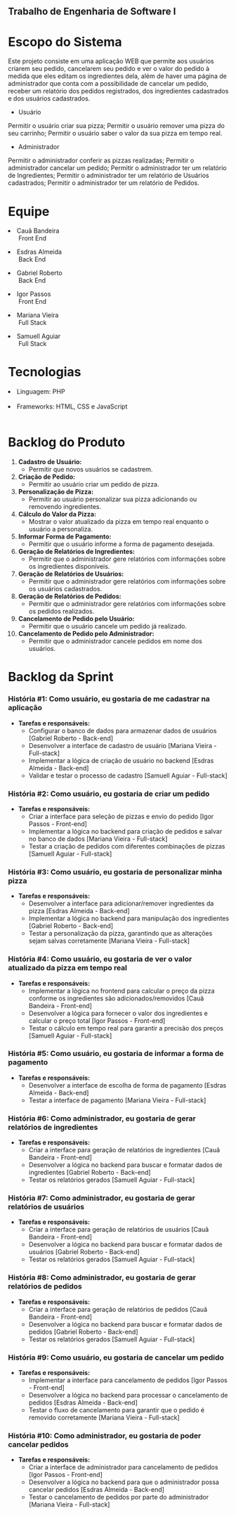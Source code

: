 ## Trabalho de Engenharia de Software I

# Escopo do Sistema
Este projeto consiste em uma aplicação WEB que permite aos usuários criarem seu pedido, cancelarem seu pedido e ver o valor do pedido à medida que eles editam os ingredientes dela, além de haver uma página de administrador que conta com a possibilidade de cancelar um pedido, receber um relatório dos pedidos registrados, dos ingredientes cadastrados e dos usuários cadastrados.
- Usuário
<p>
Permitir o usuário criar sua pizza;
Permitir o usuário remover uma pizza do seu carrinho;
Permitir o usuário saber o valor da sua pizza em tempo real.
</p>

- Administrador
<p>
Permitir o administrador conferir as pizzas realizadas;
Permitir o administrador cancelar um pedido;
Permitir o administrador ter um relatório de Ingredientes;
Permitir o administrador ter um relatório de Usuários cadastrados;
Permitir o administrador ter um relatório de Pedidos.
</p>

# Equipe
<li>
     Cauã Bandeira
     <ul>
          Front End
     </ul>
</li>

<li>
     Esdras Almeida
     <ul>
          Back End
     </ul>
</li>

<li>
     Gabriel Roberto
     <ul>
          Back End
     </ul>
</li>

<li>
     Igor Passos
     <ul>
          Front End
     </ul>
</li>

<li>
     Mariana Vieira
     <ul>
          Full Stack
     </ul>
</li>

<li>
     Samuell Aguiar
     <ul>
          Full Stack
     </ul>
</li>

# Tecnologias

<li>
    Linguagem: PHP
</li>
</br>

<li>
     Frameworks: HTML, CSS e JavaScript
</li>
</br>

# Backlog do Produto

1. **Cadastro de Usuário:**
   - Permitir que novos usuários se cadastrem.
2. **Criação de Pedido:**
   - Permitir ao usuário criar um pedido de pizza.
3. **Personalização de Pizza:**
   - Permitir ao usuário personalizar sua pizza adicionando ou removendo ingredientes.
4. **Cálculo do Valor da Pizza:**
   - Mostrar o valor atualizado da pizza em tempo real enquanto o usuário a personaliza.
5. **Informar Forma de Pagamento:**
   - Permitir que o usuário informe a forma de pagamento desejada.
6. **Geração de Relatórios de Ingredientes:**
   - Permitir que o administrador gere relatórios com informações sobre os ingredientes disponíveis.
7. **Geração de Relatórios de Usuários:**
   - Permitir que o administrador gere relatórios com informações sobre os usuários cadastrados.
8. **Geração de Relatórios de Pedidos:**
   - Permitir que o administrador gere relatórios com informações sobre os pedidos realizados.
9. **Cancelamento de Pedido pelo Usuário:**
   - Permitir que o usuário cancele um pedido já realizado.
10. **Cancelamento de Pedido pelo Administrador:**
    - Permitir que o administrador cancele pedidos em nome dos usuários.

# Backlog da Sprint

### História #1: Como usuário, eu gostaria de me cadastrar na aplicação
- **Tarefas e responsáveis:**
  - Configurar o banco de dados para armazenar dados de usuários [Gabriel Roberto - Back-end]
  - Desenvolver a interface de cadastro de usuário [Mariana Vieira - Full-stack]
  - Implementar a lógica de criação de usuário no backend [Esdras Almeida - Back-end]
  - Validar e testar o processo de cadastro [Samuell Aguiar - Full-stack]

### História #2: Como usuário, eu gostaria de criar um pedido
- **Tarefas e responsáveis:**
  - Criar a interface para seleção de pizzas e envio do pedido [Igor Passos - Front-end]
  - Implementar a lógica no backend para criação de pedidos e salvar no banco de dados [Mariana Vieira - Full-stack]
  - Testar a criação de pedidos com diferentes combinações de pizzas [Samuell Aguiar - Full-stack]

### História #3: Como usuário, eu gostaria de personalizar minha pizza
- **Tarefas e responsáveis:**
  - Desenvolver a interface para adicionar/remover ingredientes da pizza [Esdras Almeida - Back-end]
  - Implementar a lógica no backend para manipulação dos ingredientes [Gabriel Roberto - Back-end]
  - Testar a personalização da pizza, garantindo que as alterações sejam salvas corretamente [Mariana Vieira - Full-stack]

### História #4: Como usuário, eu gostaria de ver o valor atualizado da pizza em tempo real
- **Tarefas e responsáveis:**
  - Implementar a lógica no frontend para calcular o preço da pizza conforme os ingredientes são adicionados/removidos [Cauã Bandeira - Front-end]
  - Desenvolver a lógica para fornecer o valor dos ingredientes e calcular o preço total [Igor Passos - Front-end]
  - Testar o cálculo em tempo real para garantir a precisão dos preços [Samuell Aguiar - Full-stack]

### História #5: Como usuário, eu gostaria de informar a forma de pagamento
- **Tarefas e responsáveis:**
  - Desenvolver a interface de escolha de forma de pagamento [Esdras Almeida - Back-end]
  - Testar a interface de pagamento [Mariana Vieira - Full-stack]

### História #6: Como administrador, eu gostaria de gerar relatórios de ingredientes
- **Tarefas e responsáveis:**
  - Criar a interface para geração de relatórios de ingredientes [Cauã Bandeira - Front-end]
  - Desenvolver a lógica no backend para buscar e formatar dados de ingredientes [Gabriel Roberto - Back-end]
  - Testar os relatórios gerados [Samuell Aguiar - Full-stack]

### História #7: Como administrador, eu gostaria de gerar relatórios de usuários
- **Tarefas e responsáveis:**
  - Criar a interface para geração de relatórios de usuários [Cauã Bandeira - Front-end]
  - Desenvolver a lógica no backend para buscar e formatar dados de usuários [Gabriel Roberto - Back-end]
  - Testar os relatórios gerados [Samuell Aguiar - Full-stack]

### História #8: Como administrador, eu gostaria de gerar relatórios de pedidos
- **Tarefas e responsáveis:**
  - Criar a interface para geração de relatórios de pedidos [Cauã Bandeira - Front-end]
  - Desenvolver a lógica no backend para buscar e formatar dados de pedidos [Gabriel Roberto - Back-end]
  - Testar os relatórios gerados [Samuell Aguiar - Full-stack]

### História #9: Como usuário, eu gostaria de cancelar um pedido
- **Tarefas e responsáveis:**
  - Implementar a interface para cancelamento de pedidos [Igor Passos - Front-end]
  - Desenvolver a lógica no backend para processar o cancelamento de pedidos [Esdras Almeida - Back-end]
  - Testar o fluxo de cancelamento para garantir que o pedido é removido corretamente [Mariana Vieira - Full-stack]

### História #10: Como administrador, eu gostaria de poder cancelar pedidos
- **Tarefas e responsáveis:**
  - Criar a interface de administrador para cancelamento de pedidos [Igor Passos - Front-end]
  - Desenvolver a lógica no backend para que o administrador possa cancelar pedidos [Esdras Almeida - Back-end]
  - Testar o cancelamento de pedidos por parte do administrador [Mariana Vieira - Full-stack]
